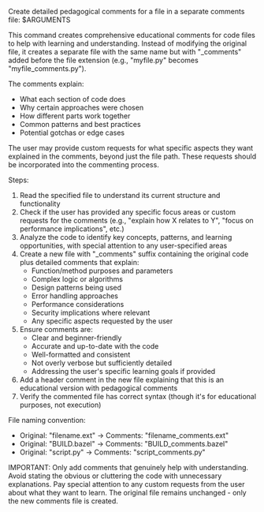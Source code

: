 Create detailed pedagogical comments for a file in a separate comments file: $ARGUMENTS

This command creates comprehensive educational comments for code files to help with learning and understanding. Instead of modifying the original file, it creates a separate file with the same name but with "_comments" added before the file extension (e.g., "myfile.py" becomes "myfile_comments.py").

The comments explain:
- What each section of code does
- Why certain approaches were chosen
- How different parts work together
- Common patterns and best practices
- Potential gotchas or edge cases

The user may provide custom requests for what specific aspects they want explained in the comments, beyond just the file path. These requests should be incorporated into the commenting process.

Steps:
1. Read the specified file to understand its current structure and functionality
2. Check if the user has provided any specific focus areas or custom requests for the comments (e.g., "explain how X relates to Y", "focus on performance implications", etc.)
3. Analyze the code to identify key concepts, patterns, and learning opportunities, with special attention to any user-specified areas
4. Create a new file with "_comments" suffix containing the original code plus detailed comments that explain:
   - Function/method purposes and parameters
   - Complex logic or algorithms
   - Design patterns being used
   - Error handling approaches
   - Performance considerations
   - Security implications where relevant
   - Any specific aspects requested by the user
5. Ensure comments are:
   - Clear and beginner-friendly
   - Accurate and up-to-date with the code
   - Well-formatted and consistent
   - Not overly verbose but sufficiently detailed
   - Addressing the user's specific learning goals if provided
6. Add a header comment in the new file explaining that this is an educational version with pedagogical comments
7. Verify the commented file has correct syntax (though it's for educational purposes, not execution)

File naming convention:
- Original: "filename.ext" → Comments: "filename_comments.ext"
- Original: "BUILD.bazel" → Comments: "BUILD_comments.bazel"
- Original: "script.py" → Comments: "script_comments.py"

IMPORTANT: Only add comments that genuinely help with understanding. Avoid stating the obvious or cluttering the code with unnecessary explanations. Pay special attention to any custom requests from the user about what they want to learn. The original file remains unchanged - only the new comments file is created.
